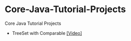 # Core-Java-Tutorial-Projects
Core Java Tutorial Projects

- TreeSet with Comparable  [[Video]](https://www.youtube.com/watch?v=xGNNvP4iaK4)

